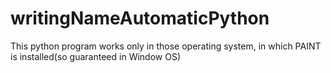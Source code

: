 # writingNameAutomaticPython
This python program works only in those operating system, in which PAINT is installed(so guaranteed in Window OS)
